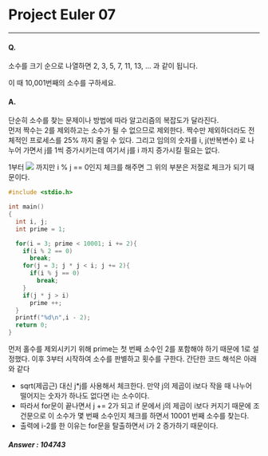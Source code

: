 # Project Euler 07
---
#### Q.   
소수를 크기 순으로 나열하면 2, 3, 5, 7, 11, 13, ... 과 같이 됩니다.

이 때 10,001번째의 소수를 구하세요.

#### A.  
단순히 소수를 찾는 문제이나 방법에 따라 알고리즘의 복잡도가 달라진다.  
먼저 짝수는 2를 제외하고는 소수가 될 수 없으므로 제외한다. 짝수만 제외하더라도 전체적인 프로세스를 25% 까지 줄일 수 있다. 그리고 임의의 숫자를 i, j(반복변수) 로 나누어 가면서 j를 1씩 증가시키는데 여기서 j를 i 까지 증가시킬 필요는 없다.  

1부터 ![](https://latex.codecogs.com/gif.latex?\sqrt{i}) 까지만 i % j == 0인지 체크를 해주면 그 위의 부분은 저절로 체크가 되기 때문이다.
```c
#include <stdio.h>

int main()
{
  int i, j;
  int prime = 1;

  for(i = 3; prime < 10001; i += 2){
    if(i % 2 == 0)
      break;
    for(j = 3; j * j < i; j += 2){
      if(i % j == 0)
        break;
    }
    if(j * j > i)
      prime ++;
  }
  printf("%d\n",i - 2);
  return 0;
}
```
먼저 홀수를 제외시키기 위해 prime는 첫 번째 소수인 2를 포함해야 하기 때문에 1로 설정했다. 이후 3부터 시작하여 소수를 판별하고 횟수를 구한다. 간단한 코드 해석은 아래와 같다

* sqrt(제곱근) 대신 j*j를 사용해서 체크한다. 만약 j의 제곱이 i보다 작을 때 나누어 떨어지는 숫자가 하나도 없다면 i는 소수이다.
* 따라서 for문이 끝나면서 j += 2가 되고 if 문에서 j의 제곱이 i보다 커지기 때문에 조건문으로 이 소수가 몇 번째 소수인지 체크를 하면서 10001 번째 소수를 찾는다.
* 출력에 i-2를 한 이유는 for문을 탈출하면서 i가 2 증가하기 때문이다.

 ##### Answer : 104743

